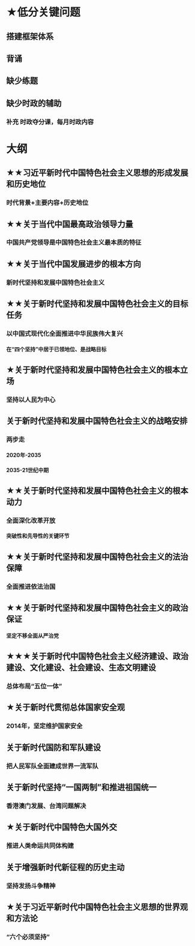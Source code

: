# ★低分关键问题
## 搭建框架体系
## 背诵
## 缺少练题
## 缺少时政的辅助
### 补充  时政夺分课，每月时政内容


# 大纲
## ★★习近平新时代中国特色社会主义思想的形成发展和历史地位
### 时代背景+主要内容+历史地位
## ★★关于当代中国最高政治领导力量
### 中国共产党领导是中国特色社会主义最本质的特征
## ★★关于当代中国发展进步的根本方向
### 新时代坚持和发展中国特色社会主义
## ★★关于新时代坚持和发展中国特色社会主义的目标任务
### 以中国式现代化全面推进中华民族伟大复兴
#### 在“四个坚持”中居于已领地位、是战略目标
## ★关于新时代坚持和发展中国特色社会主义的根本立场
### 坚持以人民为中心
## 关于新时代坚持和发展中国特色社会主义的战略安排
### 两步走
#### 2020年-2035
#### 2035-21世纪中期
## ★★关于新时代坚持和发展中国特色社会主义的根本动力
### 全面深化改革开放
#### 突破性和先导性的关键环节
## ★★关于新时代坚持和发展中国特色社会主义的法治保障
### 全面推进依法治国
## ★★关于新时代坚持和发展中国特色社会主义的政治保证
#### 坚定不移全面从严治党
## ★★★关于新时代中国特色社会主义经济建设、政治建设、文化建设、社会建设、生态文明建设
### 总体布局“五位一体”
## ★关于新时代贯彻总体国家安全观
### 2014年，坚定维护国家安全
## 关于新时代国防和军队建设
### 把人民军队全面建成世界一流军队
## 关于新时代坚持“一国两制”和推进祖国统一
### 香港澳门发展、台湾问题解决
## ★关于新时代中国特色大国外交
### 推进人类命运共同体构建
## 关于增强新时代新征程的历史主动
### 坚持发扬斗争精神
## ★关于习近平新时代中国特色社会主义思想的世界观和方法论
### “六个必须坚持”